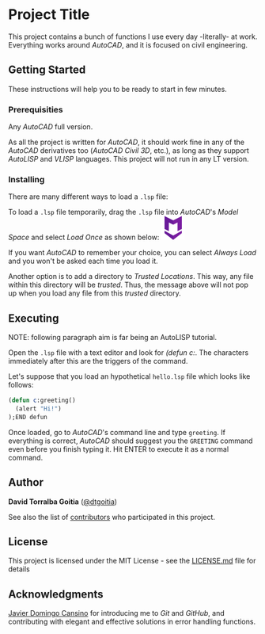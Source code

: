 # Project Title

This project contains a bunch of functions I use every day -literally- at work. Everything works around *AutoCAD*, and it is focused on civil engineering.

## Getting Started

These instructions will help you to be ready to start in few minutes.

### Prerequisities

Any *AutoCAD* full version.

As all the project is written for *AutoCAD*, it should work fine in any of the *AutoCAD* derivatives too (*AutoCAD Civil 3D*, etc.), as long as they support *AutoLISP* and *VLISP* languages. This project will not run in any LT version.

### Installing

There are many different ways to load a `.lsp` file:

To load a `.lsp` file temporarily, drag the `.lsp` file into *AutoCAD*'s *Model Space* and select *Load Once* as shown below:
![alt text](https://github.com/adam-p/markdown-here/raw/master/src/common/images/icon48.png "Logo Title Text 1")

If you want *AutoCAD* to remember your choice, you can select *Always Load* and you won't be asked each time you load it.

Another option is to add a directory to *Trusted Locations*. This way, any file within this directory will be *trusted*. Thus, the message above will not pop up when you load any file from this *trusted* directory.

## Executing

NOTE: following paragraph aim is far being an AutoLISP tutorial.

Open the `.lsp` file with a text editor and look for *(defun c:*. The characters immediately after this are the triggers of the command.

Let's suppose that you load an hypothetical `hello.lsp` file which looks like follows:
```lisp
(defun c:greeting()
  (alert "Hi!")
);END defun
```
Once loaded, go to *AutoCAD*'s command line and type `greeting`. If everything is correct, *AutoCAD* should suggest you the `GREETING` command even before you finish typing it. Hit ENTER to execute it as a normal command.

## Author

**David Torralba Goitia** ([@dtgoitia](https://github.com/dtgoitia))

See also the list of [contributors](https://github.com/dtgoitia/civil-autolisp/graphs/contributors) who participated in this project.

## License

This project is licensed under the MIT License - see the [LICENSE.md](https://github.com/dtgoitia/civil-autolisp/blob/master/LICENSE.md) file for details

## Acknowledgments

[Javier Domingo Cansino](https://github.com/txomon/) for introducing me to *Git* and *GitHub*, and contributing with elegant and effective solutions in error handling functions.
